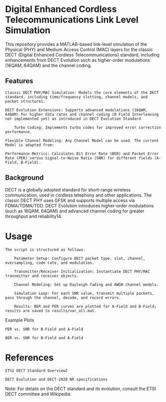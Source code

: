 # Digital Enhanced Cordless Telecommunications Link Level Simulation

This repository provides a MATLAB-based link-level simulation of the Physical (PHY) and Medium Access Control (MAC) layers for the classic DECT (Digital Enhanced Cordless Telecommunications) standard, including enhancements from DECT Evolution such as higher-order modulations (16QAM, 64QAM) and the channel coding.

## Features

    Classic DECT PHY/MAC Simulation: Models the core elements of the DECT standard, including time/frequency slotting, channel models, and packet structure1.

    DECT Evolution Extensions: Supports advanced modulations (16QAM, 64QAM) for higher data rates and channel coding (B Field Interleaving not implemented yet) as introduced in DECT Evolution Standard

        Turbo Coding: Implements turbo codes for improved error correction performance.

    Flexible Channel Modeling: Any Channel Model can be used. The current Model is adapted from: 

    Performance Metrics: Calculates Bit Error Rate (BER) and Packet Error Rate (PER) versus Signal-to-Noise Ratio (SNR) for different fields (A-Field, B-Field).

## Background

DECT is a globally adopted standard for short-range wireless communication, used in cordless telephony and other applications. The classic DECT PHY uses GFSK and supports multiple access via FDMA/TDMA/TDD. DECT Evolution introduces higher-order modulations (such as 16QAM, 64QAM) and advanced channel coding for greater throughput and reliability14.

# Usage

    The script is structured as follows:

        Parameter Setup: Configure DECT packet type, slot, channel, oversampling, code rate, and modulation.

        Transmitter/Receiver Initialization: Instantiate DECT PHY/MAC transmitter and receiver objects.

        Channel Modeling: Set up Rayleigh fading and AWGN channel models.

        Simulation Loop: For each SNR value, transmit multiple packets, pass through the channel, decode, and record errors.

        Results: BER and PER curves are plotted for A-Field and B-Field; results are saved to results/var_all.mat.

Example Plots

    PER vs. SNR for B-Field and A-Field

    BER vs. SNR for B-Field and A-Field

# References

    ETSI DECT Standard Overview2

    DECT Evolution and DECT-2020 NR specifications

Note: For details on the DECT standard and its evolution, consult the ETSI DECT committee and Wikipedia.